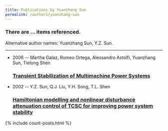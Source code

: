 ```yaml
---
title: Publications by Yuanzhang Sun
permalink: /authors/yuanzhang-sun
---
```


<h3 id="number-posts">There are ... items referenced.</h3>
<p id='info-authors'>Alternative author names: Yuanzhang Sun, Y.Z. Sun.</p>
<hr />
<ul class="post-list">
<li><span class='post-meta'>2006 -- Martha Galaz, Romeo Ortega, Alessandro Astolfi, Yuanzhang Sun, Tielong Shen</span><h3><a class='post-link' href="{{ site.baseurl }}/transient-stabilization-of-multimachine-power-systems">Transient Stabilization of Multimachine Power Systems</a></h3></li>
<li><span class='post-meta'>2002 -- Y.Z. Sun, Q.J. Liu, Y.H. Song, T.L. Shen</span><h3><a class='post-link' href="{{ site.baseurl }}/hamiltonian-modelling-and-nonlinear-disturbance-attenuation-control-of-tcsc-for-improving-power-system-stability">Hamiltonian modelling and nonlinear disturbance attenuation control of TCSC for improving power system stability</a></h3></li>

</ul>
{% include count-posts.html %}
